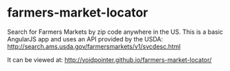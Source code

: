 # farmers-market-locator
Search for Farmers Markets by zip code anywhere in the US.  This is a basic AngularJS app and uses an API provided by the USDA:  http://search.ams.usda.gov/farmersmarkets/v1/svcdesc.html

It can be viewed at: http://voidpointer.github.io/farmers-market-locator/
